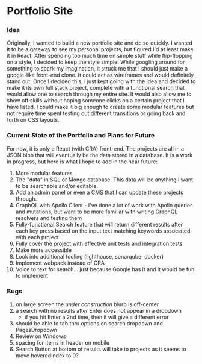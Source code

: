 # Portfolio Site

### Idea

Originally, I wanted to build a new portfolio site and do so quickly. I wanted it to be a gateway to see my personal projects, but figured I'd at least make it in React. After spending too much time on simple stuff while flip-flopping on a style, I decided to keep the style simple. While googling around for something to spark my imagination, it struck me that I should just make a google-like front-end clone. It could act as wireframes and would definitely stand out. Once I decided this, I just kept going with the idea and decided to make it its own full stack project, complete with a functional search that would allow one to search through my entire site. It would also allow me to show off skills without hoping someone clicks on a certain project that I have listed. I could make it big enough to create some modular features but not require time spent testing out different transitions or going back and forth on CSS layouts.

### Current State of the Portfolio and Plans for Future

For now, it is only a React (with CRA) front-end. The projects are all in a JSON blob that will eventually be the data stored in a database. It is a work in progress, but here is what I hope to add in the near future:

1. More modular features
2. The "data" in SQL or Mongo database. This data will be anything I want to be searchable and/or editable.
3. Add an admin panel or even a CMS that I can update these projects through.
4. GraphQL with Apollo Client - I've done a lot of work with Apollo queries and mutations, but want to be more familiar with writing GraphQL resolvers and testing them
5. Fully-functional Search feature that will return different results after each key press based on the input text matching keywords associated with each project
6. Fully cover the project with effective unit tests and integration tests
7. Make more accessible
8. Look into additional tooling (lighthouse, sonarqube, docker)
9. Implement webpack instead of CRA
9. Voice to text for search... just because Google has it and it would be fun to implement

### Bugs
1. on large screen the _under construction_ blurb is off-center
2. a search with no results after Enter does not appear in a dropdown
    - if you hit Enter a 2nd time, then it will give a different error
3. should be able to tab thru options on search dropdown and PagesDropdown
4. Review on Windows
5. spacing for items in header on mobile
6. Search Button at bottom of results will take to projects as it seems to move hoveredIndex to 0?